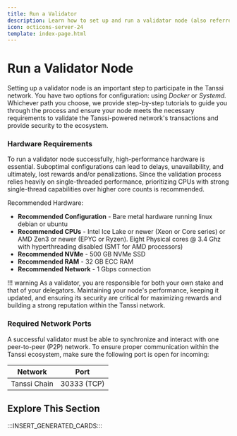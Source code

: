 ```yaml
---
title: Run a Validator
description: Learn how to set up and run a validator node (also referred to as operators) using Docker or Systemd to participate in the protocol securing the ecosystem.
icon: octicons-server-24
template: index-page.html
---
```


# Run a Validator Node

Setting up a validator node is an important step to participate in the Tanssi network. You have two options for configuration: using _Docker_ or _Systemd._ Whichever path you choose, we provide step-by-step tutorials to guide you through the process and ensure your node meets the necessary requirements to validate the Tanssi-powered network's transactions and provide security to the ecosystem.

### Hardware Requirements

To run a validator node successfully, high-performance hardware is essential. Suboptimal configurations can lead to delays, unavailability, and ultimately, lost rewards and/or penalizations. Since the validation process relies heavily on single-threaded performance, prioritizing CPUs with strong single-thread capabilities over higher core counts is recommended.

Recommended Hardware:

- **Recommended Configuration** - Bare metal hardware running linux debian or ubuntu
 - **Recommended CPUs** - Intel Ice Lake or newer (Xeon or Core series) or AMD Zen3 or newer (EPYC or Ryzen). Eight Physical cores @ 3.4 Ghz with hyperthreading disabled (SMT for AMD processors) 
- **Recommended NVMe** - 500 GB NVMe SSD
- **Recommended RAM** - 32 GB ECC RAM
- **Recommended Network** - 1 Gbps connection 

!!! warning 
    As a validator, you are responsible for both your own stake and that of your delegators. Maintaining your node's performance, keeping it updated, and ensuring its security are critical for maximizing rewards and building a strong reputation within the Tanssi network.

### Required Network Ports

A successful validator must be able to synchronize and interact with one peer-to-peer (P2P) network. To ensure proper communication within the Tanssi ecosystem, make sure the following port is open for incoming:

| Network          | Port        |
|------------------|-------------|
| Tanssi Chain     | 30333 (TCP) |

## Explore This Section

:::INSERT_GENERATED_CARDS:::
